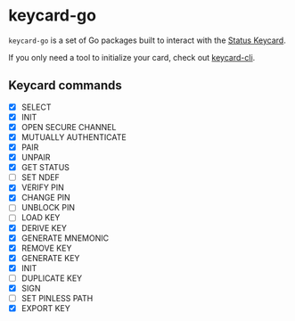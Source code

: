 # keycard-go

`keycard-go` is a set of Go packages built to interact with the [Status Keycard](https://github.com/status-im/status-keycard).

If you only need a tool to initialize your card, check out [keycard-cli](https://github.com/status-im/keycard-cli).

## Keycard commands

- [x] SELECT
- [x] INIT
- [x] OPEN SECURE CHANNEL
- [x] MUTUALLY AUTHENTICATE
- [x] PAIR
- [x] UNPAIR
- [x] GET STATUS
- [ ] SET NDEF
- [x] VERIFY PIN
- [x] CHANGE PIN
- [ ] UNBLOCK PIN
- [ ] LOAD KEY
- [x] DERIVE KEY
- [x] GENERATE MNEMONIC
- [x] REMOVE KEY
- [x] GENERATE KEY
- [x] INIT
- [ ] DUPLICATE KEY
- [x] SIGN
- [ ] SET PINLESS PATH
- [x] EXPORT KEY
